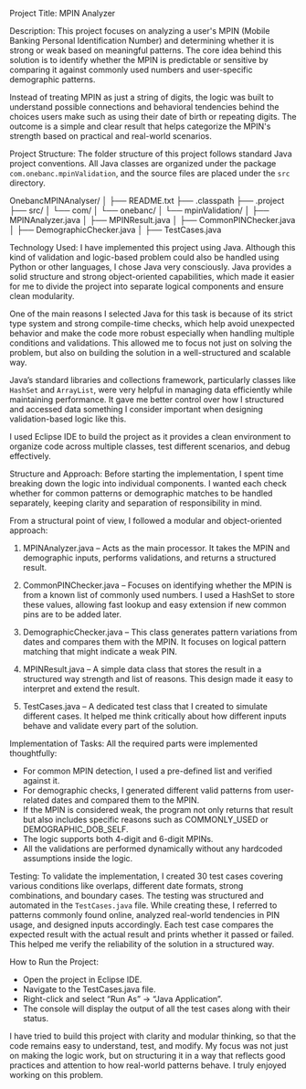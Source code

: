 Project Title:
MPIN Analyzer

Description:
This project focuses on analyzing a user's MPIN (Mobile Banking Personal Identification Number) and determining whether it is strong or weak based on meaningful patterns. The core idea behind this solution is to identify whether the MPIN is predictable or sensitive by comparing it against commonly used numbers and user-specific demographic patterns. 

Instead of treating MPIN as just a string of digits, the logic was built to understand possible connections and behavioral tendencies behind the choices users make such as using their date of birth or repeating digits. The outcome is a simple and clear result that helps categorize the MPIN's strength based on practical and real-world scenarios.

Project Structure:
The folder structure of this project follows standard Java project conventions. All Java classes are organized under the package `com.onebanc.mpinValidation`, and the source files are placed under the `src` directory.

OnebancMPINAnalyser/
│
├── README.txt
├── .classpath
├── .project
├── src/
│   └── com/
│       └── onebanc/
│           └── mpinValidation/
│               ├── MPINAnalyzer.java
│               ├── MPINResult.java
│               ├── CommonPINChecker.java
│               ├── DemographicChecker.java
│               ├── TestCases.java


Technology Used:
I have implemented this project using Java. Although this kind of validation and logic-based problem could also be handled using Python or other languages, I chose Java very consciously. Java provides a solid structure and strong object-oriented capabilities, which made it easier for me to divide the project into separate logical components and ensure clean modularity.

One of the main reasons I selected Java for this task is because of its strict type system and strong compile-time checks, which help avoid unexpected behavior and make the code more robust especially when handling multiple conditions and validations. This allowed me to focus not just on solving the problem, but also on building the solution in a well-structured and scalable way.

Java’s standard libraries and collections framework, particularly classes like `HashSet` and `ArrayList`, were very helpful in managing data efficiently while maintaining performance. It gave me better control over how I structured and accessed data something I consider important when designing validation-based logic like this.

I used Eclipse IDE to build the project as it provides a clean environment to organize code across multiple classes, test different scenarios, and debug effectively.

Structure and Approach:
Before starting the implementation, I spent time breaking down the logic into individual components. I wanted each check whether for common patterns or demographic matches to be handled separately, keeping clarity and separation of responsibility in mind.

From a structural point of view, I followed a modular and object-oriented approach:

1. MPINAnalyzer.java – Acts as the main processor. It takes the MPIN and demographic inputs, performs validations, and returns a structured result.

2. CommonPINChecker.java – Focuses on identifying whether the MPIN is from a known list of commonly used numbers. I used a HashSet to store these values, allowing fast lookup and easy extension if new common pins are to be added later.

3. DemographicChecker.java – This class generates pattern variations from dates and compares them with the MPIN. It focuses on logical pattern matching that might indicate a weak PIN.

4. MPINResult.java – A simple data class that stores the result in a structured way strength and list of reasons. This design made it easy to interpret and extend the result.

5. TestCases.java – A dedicated test class that I created to simulate different cases. It helped me think critically about how different inputs behave and validate every part of the solution.

Implementation of Tasks:
All the required parts were implemented thoughtfully:
- For common MPIN detection, I used a pre-defined list and verified against it.
- For demographic checks, I generated different valid patterns from user-related dates and compared them to the MPIN.
- If the MPIN is considered weak, the program not only returns that result but also includes specific reasons such as COMMONLY_USED or DEMOGRAPHIC_DOB_SELF.
- The logic supports both 4-digit and 6-digit MPINs.
- All the validations are performed dynamically without any hardcoded assumptions inside the logic.

Testing:
To validate the implementation, I created 30 test cases covering various conditions like overlaps, different date formats, strong combinations, and boundary cases. The testing was structured and automated in the `TestCases.java` file. While creating these, I referred to patterns commonly found online, analyzed real-world tendencies in PIN usage, and designed inputs accordingly. Each test case compares the expected result with the actual result and prints whether it passed or failed. This helped me verify the reliability of the solution in a structured way.

How to Run the Project:
- Open the project in Eclipse IDE.
- Navigate to the TestCases.java file.
- Right-click and select “Run As” → “Java Application”.
- The console will display the output of all the test cases along with their status.

I have tried to build this project with clarity and modular thinking, so that the code remains easy to understand, test, and modify. My focus was not just on making the logic work, but on structuring it in a way that reflects good practices and attention to how real-world patterns behave. I truly enjoyed working on this problem.
